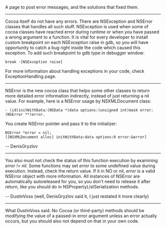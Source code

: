 A page to post error messages, and the solutions that fixed them.

---- 

Cocoa itself do not have any errors. There are NSException and NSError classes that handles all such stuff. 
NSException is used when some of cocoa classes have reached error during runtime or when you have passed a wrong argument to a function.
It is vital for every developer to install custom breakpoint on each NSException raise in gdb, so you will have opportunity to catch a bug right inside the code which caused this exception. To add such breakpoint to gdb type in debugger window:

    break -[NSException raise]

For more information about handling exceptions in your code, check ExceptionHandling page.

----

NSError is the new cocoa class that helps some other classes to return more detailed error information indirectly, instead of just returning a nil value. For example, here is a NSError usage by NSXMLDocument class:

    - (id)initWithData:(NSData *)data options:(unsigned int)mask error:(NSError **)error.

You create NSError pointer and pass it to the initializer: 

    NSError *error = nil;
    [[NSXMLDocument alloc] initWithData:data options:0 error:&error]

-- DenisGryzlov

----

You also must not check the status of this function execution by examining *error != nil*. Some functions may set *error* to some undefined value during execution. Instead, check the return value. If it in NO or nil, *error* is a valid NSError object with more information. All instances of NSError are automatically autoreleased for you, so you don't need to release it after return, like you should do in NSPropertyListSerialization methods.

-- DustinVoss (well, DenisGryzlov said it, I just restated it more clearly)

----

What DustinVoss said.  No Cocoa (or third-party) methods should be modifying the value of a passed-in error argument unless an error actually occurs, but you should also not depend on that in your own code.

